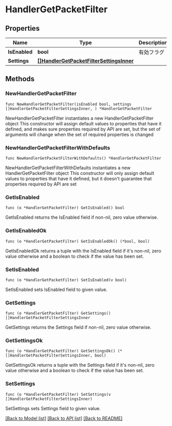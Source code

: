 # HandlerGetPacketFilter

## Properties

Name | Type | Description | Notes
------------ | ------------- | ------------- | -------------
**IsEnabled** | **bool** | 有効フラグ | 
**Settings** | [**[]HandlerGetPacketFilterSettingsInner**](HandlerGetPacketFilterSettingsInner.md) |  | 

## Methods

### NewHandlerGetPacketFilter

`func NewHandlerGetPacketFilter(isEnabled bool, settings []HandlerGetPacketFilterSettingsInner, ) *HandlerGetPacketFilter`

NewHandlerGetPacketFilter instantiates a new HandlerGetPacketFilter object
This constructor will assign default values to properties that have it defined,
and makes sure properties required by API are set, but the set of arguments
will change when the set of required properties is changed

### NewHandlerGetPacketFilterWithDefaults

`func NewHandlerGetPacketFilterWithDefaults() *HandlerGetPacketFilter`

NewHandlerGetPacketFilterWithDefaults instantiates a new HandlerGetPacketFilter object
This constructor will only assign default values to properties that have it defined,
but it doesn't guarantee that properties required by API are set

### GetIsEnabled

`func (o *HandlerGetPacketFilter) GetIsEnabled() bool`

GetIsEnabled returns the IsEnabled field if non-nil, zero value otherwise.

### GetIsEnabledOk

`func (o *HandlerGetPacketFilter) GetIsEnabledOk() (*bool, bool)`

GetIsEnabledOk returns a tuple with the IsEnabled field if it's non-nil, zero value otherwise
and a boolean to check if the value has been set.

### SetIsEnabled

`func (o *HandlerGetPacketFilter) SetIsEnabled(v bool)`

SetIsEnabled sets IsEnabled field to given value.


### GetSettings

`func (o *HandlerGetPacketFilter) GetSettings() []HandlerGetPacketFilterSettingsInner`

GetSettings returns the Settings field if non-nil, zero value otherwise.

### GetSettingsOk

`func (o *HandlerGetPacketFilter) GetSettingsOk() (*[]HandlerGetPacketFilterSettingsInner, bool)`

GetSettingsOk returns a tuple with the Settings field if it's non-nil, zero value otherwise
and a boolean to check if the value has been set.

### SetSettings

`func (o *HandlerGetPacketFilter) SetSettings(v []HandlerGetPacketFilterSettingsInner)`

SetSettings sets Settings field to given value.



[[Back to Model list]](../README.md#documentation-for-models) [[Back to API list]](../README.md#documentation-for-api-endpoints) [[Back to README]](../README.md)


